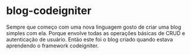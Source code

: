 # blog-codeigniter
Sempre que começo com uma nova linguagem gosto de criar uma blog simples com ela. Porque envolve todas as operações básicas de CRUD e autenticação de usuário. Então este foi o blog criado quando estava aprendendo o framework codeigniter.
